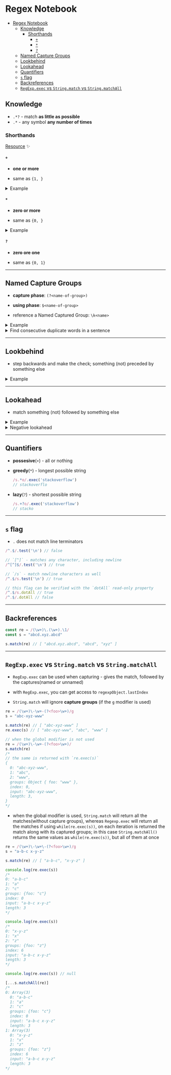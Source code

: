 # Regex Notebook

- [Regex Notebook](#regex-notebook)
  - [Knowledge](#knowledge)
    - [Shorthands](#shorthands)
      - [`+`](#)
      - [`*`](#-1)
      - [`?`](#-2)
  - [Named Capture Groups](#named-capture-groups)
  - [Lookbehind](#lookbehind)
  - [Lookahead](#lookahead)
  - [Quantifiers](#quantifiers)
  - [`s` flag](#s-flag)
  - [Backreferences](#backreferences)
  - [`RegExp.exec` vs `String.match` vs `String.matchAll`](#regexpexec-vs-stringmatch-vs-stringmatchall)

## Knowledge

* `.*?` - match **as little as possible**
* `.*` - any symbol **any number of times**

### Shorthands

[Resource](https://javascript.info/regexp-quantifiers) :sparkles:

#### `+`

* **one or more**

* same as `{1, }`

<details>
<summary>Example</summary>
<br>


```typescript
("100 10 1").match(/\d0+/g) // ["100", "10"]
```
</details>

#### `*`

* **zero or more**

* same as `{0, }`

<details>
<summary>Example</summary>
<br>


```typescript
("100 10 1").match(/\d0*/g) // ["100", "10", "1"]
```
</details>

#### `?`

* **zero ore one**

* same as `{0, 1}`

---

## Named Capture Groups

* **capture phase**: `(?<name-of-group>)`

* **using phase**: `$<name-of-group>`

* reference a Named Captured Group: `\k<name>`

<details>
<summary>Example</summary>
<br>


```typescript
let re = /(\d{4})-(\d{2})-(\d{2})/;
let match = re.exec('2019-04-19')
console.log(match) // ['2019-04-19', '2019', '04', '19', index: 0, input: '2019-04-19', groups: undefined ]​​​​​

re = /(?<year>\d{4})-(?<month>\d{2})-(?<day>\d{2})/
match = re.exec('2019-04-19')

console.log(match.groups) // { year: '2019', month: '04', day: '19' }

// ===================================

re = /(?<year>\d{4})-(?<month>\d{2})-(?<day>\d{2})/
match = re.exec('2019-04-19')

console.log(match.groups) // { year: '2019', month: '04', day: '19' }
```
</details>

<details>
<summary>Find consecutive duplicate words in a sentence</summary>
<br>


```typescript
re = /\b(?<dup>\w+)\s+\k<dup>\b/
match = re.exec('Get that that cat off the table!');
console.log(match[0]) // ​​​​​that that

// ==================================

const sameWords = /(?<word>\w+)\s*===\s*(\k<word>)/
console.log(sameWords.test("andrei === andrei")) // true
console.log(sameWords.test("orange === apple")) // false

// ==================================

const switchNames = /(?<firstName>\w+)\s+(?<lastName>\w+)/;
console.log("Andrei Gatej".replace(switchNames, "$<lastName> $<firstName>")) // Gatej Andrei

// ==================================
// ==================================
```
</details>

---

## Lookbehind

* step backwards and make the check; something (not) preceded by something else

<details>
<summary>Example</summary>
<br>


```typescript
re = /(?<=\$|£|€)\d+(\.\d*)?/
console.log(re.exec('199')) // null
console.log(re.exec('$199')) // ​​​​​[ '199', undefined, index: 1, input: '$199', groups: undefined ]​​​​​
console.log(re.exec('€199.30')) // ​​​​​​​​​​[ '199.30', '.30', index: 1, input: '€199.30', groups: undefined ]
```
</details>

---

## Lookahead

* match something (not) followed by something else

<details>
<summary>Example</summary>
<br>


```typescript
let str = "andr3eeee1"
console.log(str.replace(/((?!\d))/g, '*')) // "*a*n*d*r3*e*e*e*e1*"
console.log(str.replace(/((?=\d))/g, '*')) // "andr*3eeee*1"
```
</details>

<details>
<summary>Negative lookahead</summary>
<br>

```typescript
const re = /\((?!(.*[?]))/;

re.test('(abcd)') // true
re.test('(ab?cd)') // false
```

```typescript
// without `.*`, it would only be `false` if `?` comes first after `(`
const re = /\((?!(.*[?]))/;

re.test('(abcd)') // true
re.test('(?abcd)') // false
re.test('(ab?cd)') // true
```
</details>

---

## Quantifiers

* **possesive**(`+`) - all or nothing

* **greedy**(`*`) - longest possible string
    ```javascript
    /s.*o/.exec('stackoverflow')
    // stackoverflo
    ```

* **lazy**(`?`) - shortest possible string
    ```javascript
    /s.+?o/.exec('stackoverflow')
    // stacko
    ```
---

## `s` flag

* `.` does not match line terminators

```js
/^.$/.test('\n') // false

// `[^]` - matches any character, including newline
/^[^]$/.test('\n') // true

// `/s` - match newline characters as well
/^.$/s.test('\n') // true

// this flag can be verified with the `dotAll` read-only property
/^.$/s.dotAll // true
/^.$/.dotAll // false
```

---

## Backreferences

```js
const re = /(\w+)\.(\w+).\1/
const s = "abcd.xyz.abcd"

s.match(re) // [ "abcd.xyz.abcd", "abcd", "xyz" ]
```

---

## `RegExp.exec` vs `String.match` vs `String.matchAll`

* `RegExp.exec` can be used when capturing - gives the match, followed by the captures(named or unnamed)

* with `RegExp.exec`, you can get access to `regexpObject.lastIndex`

* `String.match` will ignore **capture groups** (if the `g` modifier is used)

```js
re = /(\w+)\-\w+-(?<foo>\w+)/g
s = "abc-xyz-www"

s.match(re) // [ "abc-xyz-www" ]
re.exec(s) // [ "abc-xyz-www", "abc", "www" ]

// when the global modifier is not used
re = /(\w+)\-\w+-(?<foo>\w+)/
s.match(re)
/* 
// the same is returned with `re.exec(s)`
{
  0: "abc-xyz-www",
  1: "abc",
  2: "www",
  groups: Object { foo: "www" },
  index: 0,
  input: "abc-xyz-www",
  length: 3,
}
*/
```

* when the global modifier is used, `String.match` will return all the matches(without capture groups), whereas `Regexp.exec` will return all the matches if using `while(re.exec(s))`, on each iteration is returned the match along with its captured groups; in this case `String.matchAll()` returns the same values as `while(re.exec(s))`, but all of them at once

```js
re = /(\w+)\-\w+\-(?<foo>\w+)/g
s = "a-b-c x-y-z"

s.match(re) // [ "a-b-c", "x-y-z" ]

console.log(re.exec(s))
/* 
0: "a-b-c"
1: "a"
2: "c"
groups: {foo: "c"}
index: 0
input: "a-b-c x-y-z"
length: 3
*/

console.log(re.exec(s))
/* 
0: "x-y-z"
1: "x"
2: "z"
groups: {foo: "z"}
index: 6
input: "a-b-c x-y-z"
length: 3
*/

console.log(re.exec(s)) // null

[...s.matchAll(re)]
/* 
0: Array(3)
  0: "a-b-c"
  1: "a"
  2: "c"
  groups: {foo: "c"}
  index: 0
  input: "a-b-c x-y-z"
  length: 3
1: Array(3)
  0: "x-y-z"
  1: "x"
  2: "z"
  groups: {foo: "z"}
  index: 6
  input: "a-b-c x-y-z"
  length: 3
*/
```
